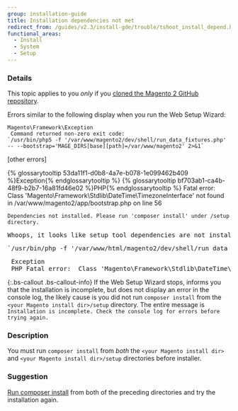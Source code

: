 ```yaml
---
group: installation-guide
title: Installation dependencies not met
redirect_from: /guides/v2.3/install-gde/trouble/tshoot_install_depend.html
functional_areas:
  - Install
  - System
  - Setup
---
```


### Details

This topic applies to you _only_ if you [cloned the Magento 2 GitHub repository]({{page.baseurl}}/install/methods/git.html).

Errors similar to the following display when you run the Web Setup Wizard:

```terminal
Magento\Framework\Exception
 Command returned non-zero exit code:
`/usr/bin/php5 -f '/var/www/magento2/dev/shell/run_data_fixtures.php' -- --bootstrap='MAGE_DIRS[base][path]=/var/www/magento2' 2>&1`
```

[other errors]

{% glossarytooltip 53da11f1-d0b8-4a7e-b078-1e099462b409 %}Exception{% endglossarytooltip %}
 {% glossarytooltip bf703ab1-ca4b-48f9-b2b7-16a81fd46e02 %}PHP{% endglossarytooltip %} Fatal error:  Class 'Magento\\Framework\\Stdlib\\DateTime\\TimezoneInterface' not found in /var/www/magento2/app/bootstrap.php on line 56</pre>

```
Dependencies not installed. Please run 'composer install' under /setup directory.
```

<pre>Whoops, it looks like setup tool dependencies are not installed.</pre>

<pre>`/usr/bin/php -f '/var/www/html/magento2/dev/shell/run_data_fixtures.php' -- --bootstrap='MAGE_DIRS[base][path]=/var/www/html/magento2' 2>&1`</pre>

<pre> Exception
 PHP Fatal error:  Class 'Magento\Framework\Stdlib\DateTime\TimezoneInterface' not found in /var/www/html/magento2/app/bootstrap.php on line 56</pre>

{:.bs-callout .bs-callout-info}
If the Web Setup Wizard stops, informs you that the installation is incomplete, but does not display an error in the console log, the likely cause is you did not run <code>composer install</code> from the `<your Magento install dir>/setup` directory. The entire message is `Installation is incomplete. Check the console log for errors before trying again.`

### Description

You must run `composer install` from _both_ the `<your Magento install dir>` and `<your Magento install dir>/setup` directories before installer.

### Suggestion

[Run composer install]({{page.baseurl}}/install/methods/git/update-dependencies.html) from both of the preceding directories and try the installation again.

